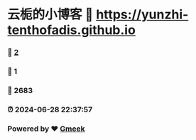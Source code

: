 # 云栀的小博客 :link: https://yunzhi-tenthofadis.github.io 
### :page_facing_up: [2](https://yunzhi-tenthofadis.github.io/tag.html) 
### :speech_balloon: 1 
### :hibiscus: 2683 
### :alarm_clock: 2024-06-28 22:37:57 
### Powered by :heart: [Gmeek](https://github.com/Meekdai/Gmeek)
